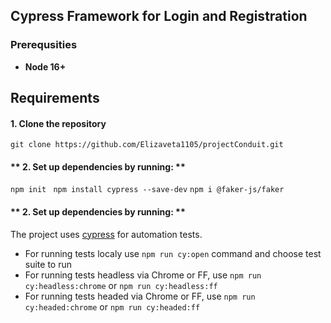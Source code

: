 ## **Cypress Framework for Login and Registration**

### **Prerequsities**

- **Node 16+**

## Requirements

#### 1. Clone the repository

`git clone https://github.com/Elizaveta1105/projectConduit.git`

#### ** 2. Set up dependencies by running: **

`npm init `
`npm install cypress --save-dev`
`npm i @faker-js/faker`

#### ** 2. Set up dependencies by running: **
The project uses [cypress](https://www.cypress.io/) for automation tests.

- For running tests localy use `npm run cy:open` command and choose test suite to run
- For running tests headless via Chrome or FF, use `npm run cy:headless:chrome` or `npm run cy:headless:ff`
- For running tests headed via Chrome or FF, use `npm run cy:headed:chrome` or `npm run cy:headed:ff`